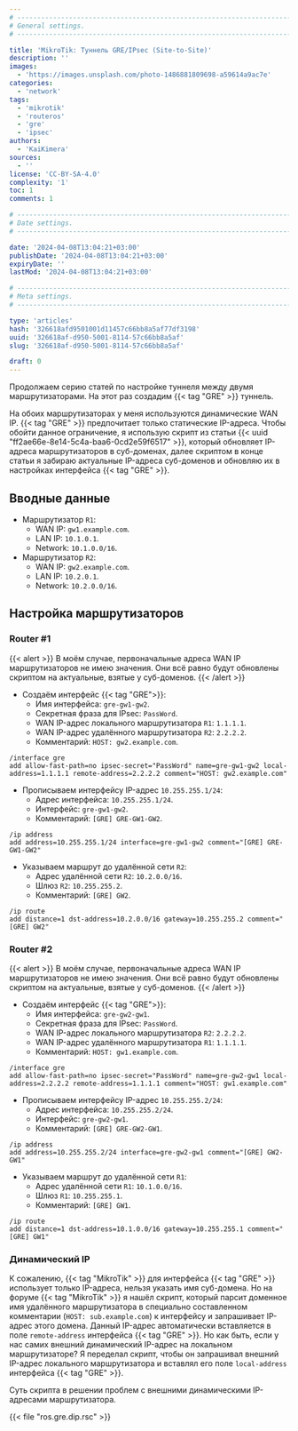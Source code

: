 ```yaml
---
# -------------------------------------------------------------------------------------------------------------------- #
# General settings.
# -------------------------------------------------------------------------------------------------------------------- #

title: 'MikroTik: Туннель GRE/IPsec (Site-to-Site)'
description: ''
images:
  - 'https://images.unsplash.com/photo-1486881809698-a59614a9ac7e'
categories:
  - 'network'
tags:
  - 'mikrotik'
  - 'routeros'
  - 'gre'
  - 'ipsec'
authors:
  - 'KaiKimera'
sources:
  - ''
license: 'CC-BY-SA-4.0'
complexity: '1'
toc: 1
comments: 1

# -------------------------------------------------------------------------------------------------------------------- #
# Date settings.
# -------------------------------------------------------------------------------------------------------------------- #

date: '2024-04-08T13:04:21+03:00'
publishDate: '2024-04-08T13:04:21+03:00'
expiryDate: ''
lastMod: '2024-04-08T13:04:21+03:00'

# -------------------------------------------------------------------------------------------------------------------- #
# Meta settings.
# -------------------------------------------------------------------------------------------------------------------- #

type: 'articles'
hash: '326618afd9501001d11457c66bb8a5af77df3198'
uuid: '326618af-d950-5001-8114-57c66bb8a5af'
slug: '326618af-d950-5001-8114-57c66bb8a5af'

draft: 0
---
```


Продолжаем серию статей по настройке туннеля между двумя маршрутизаторами. На этот раз создадим {{< tag "GRE" >}} туннель.

<!--more-->

На обоих маршрутизаторах у меня используются динамические WAN IP. {{< tag "GRE" >}} предпочитает только статические IP-адреса. Чтобы обойти данное ограничение, я использую скрипт из статьи {{< uuid "ff2ae66e-8e14-5c4a-baa6-0cd2e59f6517" >}}, который обновляет IP-адреса маршрутизаторов в суб-доменах, далее скриптом в конце статьи я забираю актуальные IP-адреса суб-доменов и обновляю их в настройках интерфейса {{< tag "GRE" >}}.

## Вводные данные

- Маршрутизатор `R1`:
  - WAN IP: `gw1.example.com`.
  - LAN IP: `10.1.0.1`.
  - Network: `10.1.0.0/16`.
- Маршрутизатор `R2`:
  - WAN IP: `gw2.example.com`.
  - LAN IP: `10.2.0.1`.
  - Network: `10.2.0.0/16`.

## Настройка маршрутизаторов

### Router #1

{{< alert >}}
В моём случае, первоначальные адреса WAN IP маршрутизаторов не имею значения. Они всё равно будут обновлены скриптом на актуальные, взятые у суб-доменов.
{{< /alert >}}

- Создаём интерфейс {{< tag "GRE">}}:
  - Имя интерфейса: `gre-gw1-gw2`.
  - Секретная фраза для IPsec: `PassWord`.
  - WAN IP-адрес локального маршрутизатора `R1`: `1.1.1.1`.
  - WAN IP-адрес удалённого маршрутизатора `R2`: `2.2.2.2`.
  - Комментарий: `HOST: gw2.example.com`.

```
/interface gre
add allow-fast-path=no ipsec-secret="PassWord" name=gre-gw1-gw2 local-address=1.1.1.1 remote-address=2.2.2.2 comment="HOST: gw2.example.com"
```

- Прописываем интерфейсу IP-адрес `10.255.255.1/24`:
  - Адрес интерфейса: `10.255.255.1/24`.
  - Интерфейс: `gre-gw1-gw2`.
  - Комментарий: `[GRE] GRE-GW1-GW2`.

```
/ip address
add address=10.255.255.1/24 interface=gre-gw1-gw2 comment="[GRE] GRE-GW1-GW2"
```

- Указываем маршрут до удалённой сети `R2`:
  - Адрес удалённой сети `R2`: `10.2.0.0/16`.
  - Шлюз `R2`: `10.255.255.2`.
  - Комментарий: `[GRE] GW2`.

```
/ip route
add distance=1 dst-address=10.2.0.0/16 gateway=10.255.255.2 comment="[GRE] GW2"
```

### Router #2

{{< alert >}}
В моём случае, первоначальные адреса WAN IP маршрутизаторов не имею значения. Они всё равно будут обновлены скриптом на актуальные, взятые у суб-доменов.
{{< /alert >}}

- Создаём интерфейс {{< tag "GRE">}}:
  - Имя интерфейса: `gre-gw2-gw1`.
  - Секретная фраза для IPsec: `PassWord`.
  - WAN IP-адрес локального маршрутизатора `R2`: `2.2.2.2`.
  - WAN IP-адрес удалённого маршрутизатора `R1`: `1.1.1.1`.
  - Комментарий: `HOST: gw1.example.com`.

```
/interface gre
add allow-fast-path=no ipsec-secret="PassWord" name=gre-gw2-gw1 local-address=2.2.2.2 remote-address=1.1.1.1 comment="HOST: gw1.example.com"
```

- Прописываем интерфейсу IP-адрес `10.255.255.2/24`:
  - Адрес интерфейса: `10.255.255.2/24`.
  - Интерфейс: `gre-gw2-gw1`.
  - Комментарий: `[GRE] GRE-GW2-GW1`.

```
/ip address
add address=10.255.255.2/24 interface=gre-gw2-gw1 comment="[GRE] GW2-GW1"
```

- Указываем маршрут до удалённой сети `R1`:
  - Адрес удалённой сети `R1`: `10.1.0.0/16`.
  - Шлюз `R1`: `10.255.255.1`.
  - Комментарий: `[GRE] GW1`.

```
/ip route
add distance=1 dst-address=10.1.0.0/16 gateway=10.255.255.1 comment="[GRE] GW1"
```

### Динамический IP

К сожалению, {{< tag "MikroTik" >}} для интерфейса {{< tag "GRE" >}} использует только IP-адреса, нельзя указать имя суб-домена. Но на форуме {{< tag "MikroTik" >}} я нашёл скрипт, который парсит доменное имя удалённого маршрутизатора в специально составленном комментарии (`HOST: sub.example.com`) к интерфейсу и запрашивает IP-адрес этого домена. Данный IP-адрес автоматически вставляется в поле `remote-address` интерфейса {{< tag "GRE" >}}. Но как быть, если у нас самих внешний динамический IP-адрес на локальном маршрутизаторе? Я переделал скрипт, чтобы он запрашивал внешний IP-адрес локального маршрутизатора и вставлял его поле `local-address` интерфейса {{< tag "GRE" >}}.

Суть скрипта в решении проблем с внешними динамическими IP-адресами маршрутизатора.

{{< file "ros.gre.dip.rsc" >}}
